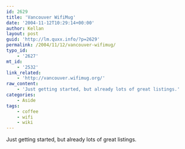 ```yaml
---
id: 2629
title: 'Vancouver WifiMug'
date: '2004-11-12T10:29:14+00:00'
author: Kellan
layout: post
guid: 'http://lm.quxx.info/?p=2629'
permalink: /2004/11/12/vancouver-wifimug/
typo_id:
    - '2627'
mt_id:
    - '2532'
link_related:
    - 'http://vancouver.wifimug.org/'
raw_content:
    - 'Just getting started, but already lots of great listings.'
categories:
    - Aside
tags:
    - coffee
    - wifi
    - wiki
---
```


Just getting started, but already lots of great listings.